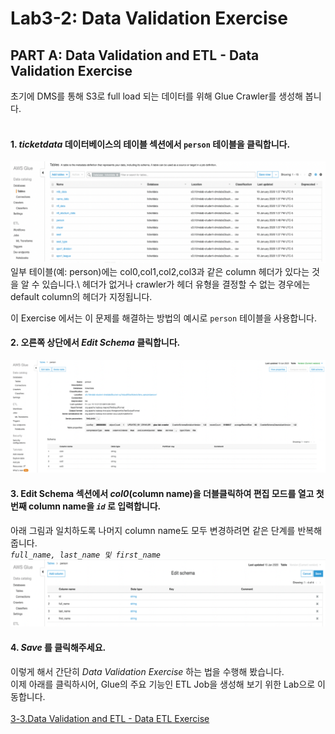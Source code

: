 # Lab3-2: Data Validation Exercise

## PART A: Data Validation and ETL - Data Validation Exercise<br>
초기에 DMS를 통해 S3로 full load 되는 데이터를 위해 Glue Crawler를 생성해 봅니다.<br><br>
#### 1. *ticketdata* 데이터베이스의 테이블 섹션에서 `person` 테이블을 클릭합니다.
![3-2-1](../images/glue/dve-1.png)\
일부 테이블(예: person)에는 col0,col1,col2,col3과 같은 column 헤더가 있다는 것을 알 수 있습니다.\ 
헤더가 없거나 crawler가 헤더 유형을 결정할 수 없는 경우에는 default column의 헤더가 지정됩니다.

이 Exercise 에서는 이 문제를 해결하는 방법의 예시로 `person` 테이블을 사용합니다.

#### 2. 오른쪽 상단에서 *Edit Schema* 클릭합니다.
![3-2-2](../images/glue/dve-2.png)

#### 3. Edit Schema 섹션에서 *col0*(column name)을 더블클릭하여 편집 모드를 열고 첫번째 column name을 *`id`* 로 입력합니다.
아래 그림과 일치하도록 나머지 column name도 모두 변경하려면 같은 단계를 반복해 줍니다.\
*`full_name, last_name 및 first_name`*
![3-2-2](../images/glue/dve-3.png)

#### 4. *Save* 를 클릭해주세요.

이렇게 해서 간단히 *Data Validation Exercise* 하는 법을 수행해 봤습니다.<br>
이제 아래를 클릭하시어, Glue의 주요 기능인 ETL Job을 생성해 보기 위한 Lab으로 이동합니다.<br><br>
[3-3.Data Validation and ETL - Data ETL Exercise](../detail/3-3.DataETLExercise.md)

